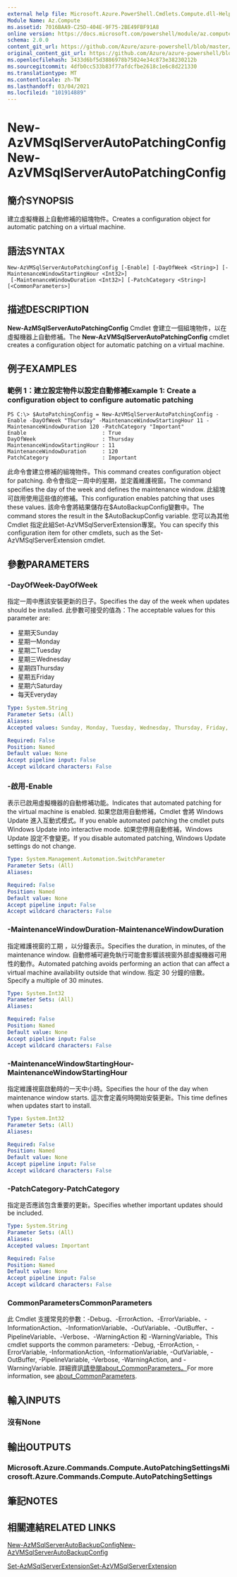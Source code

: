 ```yaml
---
external help file: Microsoft.Azure.PowerShell.Cmdlets.Compute.dll-Help.xml
Module Name: Az.Compute
ms.assetid: 7016BAA9-C25D-404E-9F75-2BE49FBF91A8
online version: https://docs.microsoft.com/powershell/module/az.compute/new-azvmsqlserverautopatchingconfig
schema: 2.0.0
content_git_url: https://github.com/Azure/azure-powershell/blob/master/src/Compute/Compute/help/New-AzVMSqlServerAutoPatchingConfig.md
original_content_git_url: https://github.com/Azure/azure-powershell/blob/master/src/Compute/Compute/help/New-AzVMSqlServerAutoPatchingConfig.md
ms.openlocfilehash: 3433d6bf5d3886978b75024e34c873e38230212b
ms.sourcegitcommit: 4dfb0cc533b83f77afdcfbe2618c1e6c8d221330
ms.translationtype: MT
ms.contentlocale: zh-TW
ms.lasthandoff: 03/04/2021
ms.locfileid: "101914889"
---
```

# <span data-ttu-id="1fc4a-101">New-AzVMSqlServerAutoPatchingConfig</span><span class="sxs-lookup"><span data-stu-id="1fc4a-101">New-AzVMSqlServerAutoPatchingConfig</span></span>

## <span data-ttu-id="1fc4a-102">簡介</span><span class="sxs-lookup"><span data-stu-id="1fc4a-102">SYNOPSIS</span></span>
<span data-ttu-id="1fc4a-103">建立虛擬機器上自動修補的組塊物件。</span><span class="sxs-lookup"><span data-stu-id="1fc4a-103">Creates a configuration object for automatic patching on a virtual machine.</span></span>

## <span data-ttu-id="1fc4a-104">語法</span><span class="sxs-lookup"><span data-stu-id="1fc4a-104">SYNTAX</span></span>

```
New-AzVMSqlServerAutoPatchingConfig [-Enable] [-DayOfWeek <String>] [-MaintenanceWindowStartingHour <Int32>]
 [-MaintenanceWindowDuration <Int32>] [-PatchCategory <String>] [<CommonParameters>]
```

## <span data-ttu-id="1fc4a-105">描述</span><span class="sxs-lookup"><span data-stu-id="1fc4a-105">DESCRIPTION</span></span>
<span data-ttu-id="1fc4a-106">**New-AzMSqlServerAutoPatchingConfig** Cmdlet 會建立一個組塊物件，以在虛擬機器上自動修補。</span><span class="sxs-lookup"><span data-stu-id="1fc4a-106">The **New-AzVMSqlServerAutoPatchingConfig** cmdlet creates a configuration object for automatic patching on a virtual machine.</span></span>

## <span data-ttu-id="1fc4a-107">例子</span><span class="sxs-lookup"><span data-stu-id="1fc4a-107">EXAMPLES</span></span>

### <span data-ttu-id="1fc4a-108">範例 1：建立設定物件以設定自動修補</span><span class="sxs-lookup"><span data-stu-id="1fc4a-108">Example 1: Create a configuration object to configure automatic patching</span></span>
```
PS C:\> $AutoPatchingConfig = New-AzVMSqlServerAutoPatchingConfig -Enable -DayOfWeek "Thursday" -MaintenanceWindowStartingHour 11 -MaintenanceWindowDuration 120 -PatchCategory "Important"
Enable                        : True
DayOfWeek                     : Thursday
MaintenanceWindowStartingHour : 11
MaintenanceWindowDuration     : 120
PatchCategory                 : Important
```

<span data-ttu-id="1fc4a-109">此命令會建立修補的組塊物件。</span><span class="sxs-lookup"><span data-stu-id="1fc4a-109">This command creates configuration object for patching.</span></span>
<span data-ttu-id="1fc4a-110">命令會指定一周中的星期，並定義維護視窗。</span><span class="sxs-lookup"><span data-stu-id="1fc4a-110">The command specifies the day of the week and defines the maintenance window.</span></span>
<span data-ttu-id="1fc4a-111">此組塊可啟用使用這些值的修補。</span><span class="sxs-lookup"><span data-stu-id="1fc4a-111">This configuration enables patching that uses these values.</span></span>
<span data-ttu-id="1fc4a-112">該命令會將結果儲存在$AutoBackupConfig變數中。</span><span class="sxs-lookup"><span data-stu-id="1fc4a-112">The command stores the result in the $AutoBackupConfig variable.</span></span>
<span data-ttu-id="1fc4a-113">您可以為其他 Cmdlet 指定此組Set-AzVMSqlServerExtension專案。</span><span class="sxs-lookup"><span data-stu-id="1fc4a-113">You can specify this configuration item for other cmdlets, such as the Set-AzVMSqlServerExtension cmdlet.</span></span>

## <span data-ttu-id="1fc4a-114">參數</span><span class="sxs-lookup"><span data-stu-id="1fc4a-114">PARAMETERS</span></span>

### <span data-ttu-id="1fc4a-115">-DayOfWeek</span><span class="sxs-lookup"><span data-stu-id="1fc4a-115">-DayOfWeek</span></span>
<span data-ttu-id="1fc4a-116">指定一周中應該安裝更新的日子。</span><span class="sxs-lookup"><span data-stu-id="1fc4a-116">Specifies the day of the week when updates should be installed.</span></span>
<span data-ttu-id="1fc4a-117">此參數可接受的值為：</span><span class="sxs-lookup"><span data-stu-id="1fc4a-117">The acceptable values for this parameter are:</span></span>
- <span data-ttu-id="1fc4a-118">星期天</span><span class="sxs-lookup"><span data-stu-id="1fc4a-118">Sunday</span></span>
- <span data-ttu-id="1fc4a-119">星期一</span><span class="sxs-lookup"><span data-stu-id="1fc4a-119">Monday</span></span>
- <span data-ttu-id="1fc4a-120">星期二</span><span class="sxs-lookup"><span data-stu-id="1fc4a-120">Tuesday</span></span>
- <span data-ttu-id="1fc4a-121">星期三</span><span class="sxs-lookup"><span data-stu-id="1fc4a-121">Wednesday</span></span>
- <span data-ttu-id="1fc4a-122">星期四</span><span class="sxs-lookup"><span data-stu-id="1fc4a-122">Thursday</span></span>
- <span data-ttu-id="1fc4a-123">星期五</span><span class="sxs-lookup"><span data-stu-id="1fc4a-123">Friday</span></span>
- <span data-ttu-id="1fc4a-124">星期六</span><span class="sxs-lookup"><span data-stu-id="1fc4a-124">Saturday</span></span>
- <span data-ttu-id="1fc4a-125">每天</span><span class="sxs-lookup"><span data-stu-id="1fc4a-125">Everyday</span></span>

```yaml
Type: System.String
Parameter Sets: (All)
Aliases:
Accepted values: Sunday, Monday, Tuesday, Wednesday, Thursday, Friday, Saturday, Everyday

Required: False
Position: Named
Default value: None
Accept pipeline input: False
Accept wildcard characters: False
```

### <span data-ttu-id="1fc4a-126">-啟用</span><span class="sxs-lookup"><span data-stu-id="1fc4a-126">-Enable</span></span>
<span data-ttu-id="1fc4a-127">表示已啟用虛擬機器的自動修補功能。</span><span class="sxs-lookup"><span data-stu-id="1fc4a-127">Indicates that automated patching for the virtual machine is enabled.</span></span>
<span data-ttu-id="1fc4a-128">如果您啟用自動修補，Cmdlet 會將 Windows Update 進入互動式模式。</span><span class="sxs-lookup"><span data-stu-id="1fc4a-128">If you enable automated patching the cmdlet puts Windows Update into interactive mode.</span></span>
<span data-ttu-id="1fc4a-129">如果您停用自動修補，Windows Update 設定不會變更。</span><span class="sxs-lookup"><span data-stu-id="1fc4a-129">If you disable automated patching, Windows Update settings do not change.</span></span>

```yaml
Type: System.Management.Automation.SwitchParameter
Parameter Sets: (All)
Aliases:

Required: False
Position: Named
Default value: None
Accept pipeline input: False
Accept wildcard characters: False
```

### <span data-ttu-id="1fc4a-130">-MaintenanceWindowDuration</span><span class="sxs-lookup"><span data-stu-id="1fc4a-130">-MaintenanceWindowDuration</span></span>
<span data-ttu-id="1fc4a-131">指定維護視窗的工期 ，以分鐘表示。</span><span class="sxs-lookup"><span data-stu-id="1fc4a-131">Specifies the duration, in minutes, of the maintenance window.</span></span>
<span data-ttu-id="1fc4a-132">自動修補可避免執行可能會影響該視窗外部虛擬機器可用性的動作。</span><span class="sxs-lookup"><span data-stu-id="1fc4a-132">Automated patching avoids performing an action that can affect a virtual machine availability outside that window.</span></span>
<span data-ttu-id="1fc4a-133">指定 30 分鐘的倍數。</span><span class="sxs-lookup"><span data-stu-id="1fc4a-133">Specify a multiple of 30 minutes.</span></span>

```yaml
Type: System.Int32
Parameter Sets: (All)
Aliases:

Required: False
Position: Named
Default value: None
Accept pipeline input: False
Accept wildcard characters: False
```

### <span data-ttu-id="1fc4a-134">-MaintenanceWindowStartingHour</span><span class="sxs-lookup"><span data-stu-id="1fc4a-134">-MaintenanceWindowStartingHour</span></span>
<span data-ttu-id="1fc4a-135">指定維護視窗啟動時的一天中小時。</span><span class="sxs-lookup"><span data-stu-id="1fc4a-135">Specifies the hour of the day when maintenance window starts.</span></span>
<span data-ttu-id="1fc4a-136">這次會定義何時開始安裝更新。</span><span class="sxs-lookup"><span data-stu-id="1fc4a-136">This time defines when updates start to install.</span></span>

```yaml
Type: System.Int32
Parameter Sets: (All)
Aliases:

Required: False
Position: Named
Default value: None
Accept pipeline input: False
Accept wildcard characters: False
```

### <span data-ttu-id="1fc4a-137">-PatchCategory</span><span class="sxs-lookup"><span data-stu-id="1fc4a-137">-PatchCategory</span></span>
<span data-ttu-id="1fc4a-138">指定是否應該包含重要的更新。</span><span class="sxs-lookup"><span data-stu-id="1fc4a-138">Specifies whether important updates should be included.</span></span>

```yaml
Type: System.String
Parameter Sets: (All)
Aliases:
Accepted values: Important

Required: False
Position: Named
Default value: None
Accept pipeline input: False
Accept wildcard characters: False
```

### <span data-ttu-id="1fc4a-139">CommonParameters</span><span class="sxs-lookup"><span data-stu-id="1fc4a-139">CommonParameters</span></span>
<span data-ttu-id="1fc4a-140">此 Cmdlet 支援常見的參數：-Debug、-ErrorAction、-ErrorVariable、-InformationAction、-InformationVariable、-OutVariable、-OutBuffer、-PipelineVariable、-Verbose、-WarningAction 和 -WarningVariable。</span><span class="sxs-lookup"><span data-stu-id="1fc4a-140">This cmdlet supports the common parameters: -Debug, -ErrorAction, -ErrorVariable, -InformationAction, -InformationVariable, -OutVariable, -OutBuffer, -PipelineVariable, -Verbose, -WarningAction, and -WarningVariable.</span></span> <span data-ttu-id="1fc4a-141">詳細資訊[請參閱about_CommonParameters。](http://go.microsoft.com/fwlink/?LinkID=113216)</span><span class="sxs-lookup"><span data-stu-id="1fc4a-141">For more information, see [about_CommonParameters](http://go.microsoft.com/fwlink/?LinkID=113216).</span></span>

## <span data-ttu-id="1fc4a-142">輸入</span><span class="sxs-lookup"><span data-stu-id="1fc4a-142">INPUTS</span></span>

### <span data-ttu-id="1fc4a-143">沒有</span><span class="sxs-lookup"><span data-stu-id="1fc4a-143">None</span></span>

## <span data-ttu-id="1fc4a-144">輸出</span><span class="sxs-lookup"><span data-stu-id="1fc4a-144">OUTPUTS</span></span>

### <span data-ttu-id="1fc4a-145">Microsoft.Azure.Commands.Compute.AutoPatchingSettings</span><span class="sxs-lookup"><span data-stu-id="1fc4a-145">Microsoft.Azure.Commands.Compute.AutoPatchingSettings</span></span>

## <span data-ttu-id="1fc4a-146">筆記</span><span class="sxs-lookup"><span data-stu-id="1fc4a-146">NOTES</span></span>

## <span data-ttu-id="1fc4a-147">相關連結</span><span class="sxs-lookup"><span data-stu-id="1fc4a-147">RELATED LINKS</span></span>

[<span data-ttu-id="1fc4a-148">New-AzMSqlServerAutoBackupConfig</span><span class="sxs-lookup"><span data-stu-id="1fc4a-148">New-AzVMSqlServerAutoBackupConfig</span></span>](./New-AzVMSqlServerAutoBackupConfig.md)

[<span data-ttu-id="1fc4a-149">Set-AzMSqlServerExtension</span><span class="sxs-lookup"><span data-stu-id="1fc4a-149">Set-AzVMSqlServerExtension</span></span>](./Set-AzVMSqlServerExtension.md)



